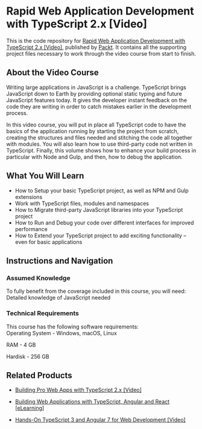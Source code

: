 # Rapid Web Application Development with TypeScript 2.x [Video]
This is the code repository for [Rapid Web Application Development with TypeScript 2.x [Video]](https://www.packtpub.com/application-development/rapid-web-application-development-typescript-2x-video?utm_source=github&utm_medium=repository&utm_campaign=9781787287389), published by [Packt](https://www.packtpub.com/?utm_source=github). It contains all the supporting project files necessary to work through the video course from start to finish.
## About the Video Course
Writing large applications in JavaScript is a challenge. TypeScript brings JavaScript down to Earth by providing optional static typing and future JavaScript features today. It gives the developer instant feedback on the code they are writing in order to catch mistakes earlier in the development process.

In this video course, you will put in place all TypeScript code to have the basics of the application running by starting the project from scratch, creating the structures and files needed and stitching the code all together with modules. You will also learn how to use third-party code not written in TypeScript. Finally, this volume shows how to enhance your build process in particular with Node and Gulp, and then, how to debug the application.



<H2>What You Will Learn</H2>
<DIV class=book-info-will-learn-text>
<UL>
<LI>How to Setup your basic TypeScript project, as well as NPM and Gulp extensions 
<LI>Work with TypeScript files, modules and namespaces 
<LI>How to Migrate third-party JavaScript libraries into your TypeScript project 
<LI>How to Run and Debug your code over different interfaces for improved performance 
<LI>How to Extend your TypeScript project to add exciting functionality – even for basic applications </LI></UL></DIV>

## Instructions and Navigation
### Assumed Knowledge
To fully benefit from the coverage included in this course, you will need:<br/>
Detailed knowledge of JavaScript needed
### Technical Requirements
This course has the following software requirements:<br/>
Operating System - Windows, macOS, Linux

RAM - 4 GB

Hardisk - 256 GB

## Related Products
* [Building Pro Web Apps with TypeScript 2.x [Video]](https://www.packtpub.com/application-development/building-pro-web-apps-typescript-2x-video?utm_source=github&utm_medium=repository&utm_campaign=9781788292054)

* [Building Web Applications with TypeScript, Angular and React [eLearning]](https://www.packtpub.com/web-development/building-web-applications-typescript-angular-and-react-elearning?utm_source=github&utm_medium=repository&utm_campaign=9781789340334)

* [Hands-On TypeScript 3 and Angular 7 for Web Development [Video]](https://www.packtpub.com/web-development/hands-typescript-3-and-angular-7-web-development-video?utm_source=github&utm_medium=repository&utm_campaign=9781789806045)


